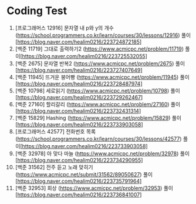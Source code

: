 # Coding Test
1. [프로그래머스 12916] 문자열 내 p와 y의 개수 (https://school.programmers.co.kr/learn/courses/30/lessons/12916)    풀이[https://blog.naver.com/healim0216/223724872185]
2. [백준 11719] 그대로 출력하기2 (https://www.acmicpc.net/problem/11719)    풀이[https://blog.naver.com/healim0216/223725532055]
3. [백준 2675] 문자열 반복2 (https://www.acmicpc.net/problem/2675)    풀이[https://blog.naver.com/healim0216/223727407649]
4. [백준 11945] 뜨거운 붕어빵 (https://www.acmicpc.net/problem/11945)    풀이[https://blog.naver.com/healim0216/223728487974]
5. [백준 10798] 세로읽기 (https://www.acmicpc.net/problem/10798)    풀이[https://blog.naver.com/healim0216/223729262467]
6. [백준 27160] 할리갈리 (https://www.acmicpc.net/problem/27160)    풀이[https://blog.naver.com/healim0216/223732431314]
7. [백준 15829] Hashing (https://www.acmicpc.net/problem/15829)    풀이[https://blog.naver.com/healim0216/223733903058]
8. [프로그래머스 42577] 전화번호 목록 (https://school.programmers.co.kr/learn/courses/30/lessons/42577)    풀이[https://blog.naver.com/healim0216/223733903058]
9. [백준 32978] 아 맞다 마늘 (https://www.acmicpc.net/problem/32978)    풀이[https://blog.naver.com/healim0216/223734290955]
  10. [백준 31562] 전주 듣고 노래 맞히기 (https://www.acmicpc.net/submit/31562/89050627)    풀이[https://blog.naver.com/healim0216/223735791964]
11. [백준 32953] 회상 (https://www.acmicpc.net/problem/32953)    풀이[https://blog.naver.com/healim0216/223736841007]
